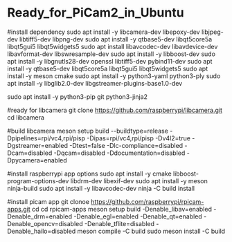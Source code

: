 # Ready_for_PiCam2_in_Ubuntu

#install dependency 
sudo apt install -y libcamera-dev libepoxy-dev libjpeg-dev libtiff5-dev libpng-dev
sudo apt install -y qtbase5-dev libqt5core5a libqt5gui5 libqt5widgets5
sudo apt install libavcodec-dev libavdevice-dev libavformat-dev libswresample-dev
sudo apt install -y libboost-dev
sudo apt install -y libgnutls28-dev openssl libtiff5-dev pybind11-dev
sudo apt install -y qtbase5-dev libqt5core5a libqt5gui5 libqt5widgets5
sudo apt install -y meson cmake
sudo apt install -y python3-yaml python3-ply
sudo apt install -y libglib2.0-dev libgstreamer-plugins-base1.0-dev

sudo apt install -y python3-pip git python3-jinja2

#ready for libcamera
git clone https://github.com/raspberrypi/libcamera.git
cd libcamera

#build libcamera
meson setup build --buildtype=release -Dpipelines=rpi/vc4,rpi/pisp -Dipas=rpi/vc4,rpi/pisp -Dv4l2=true -Dgstreamer=enabled -Dtest=false -Dlc-compliance=disabled -Dcam=disabled -Dqcam=disabled -Ddocumentation=disabled -Dpycamera=enabled

#install raspberrypi app options
sudo apt install -y cmake libboost-program-options-dev libdrm-dev libexif-dev
sudo apt install -y meson ninja-build
sudo apt install -y libavcodec-dev
ninja -C build install

#install picam app
git clonoe https://github.com/raspberrypi/rpicam-apps.git
cd 
cd rpicam-apps
meson setup build -Denable_libav=enabled -Denable_drm=enabled -Denable_egl=enabled -Denable_qt=enabled -Denable_opencv=disabled -Denable_tflite=disabled -Denable_hailo=disabled
meson compile -C build
sudo meson install -C build
